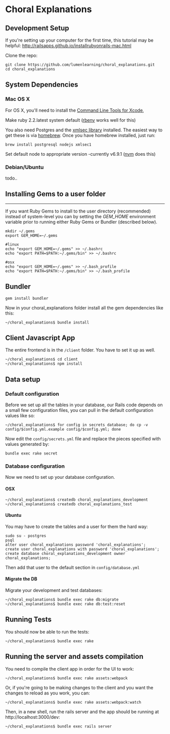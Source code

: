 # Choral Explanations


## Development Setup

If you're setting up your computer for the first time, this tutorial may be helpful: http://railsapps.github.io/installrubyonrails-mac.html

Clone the repo:
```
git clone https://github.com/lumenlearning/choral_explanations.git
cd choral_explanations
```

## System Dependencies

### Mac OS X

For OS X, you'll need to install the [Command Line Tools for Xcode](http://developer.apple.com/downloads),

Make ruby 2.2.latest system default ([rbenv](https://github.com/rbenv/rbenv) works well for this)

You also need Postgres and the [xmlsec library](http://www.aleksey.com/xmlsec/) installed.
The easiest way to get these is via [homebrew](http://brew.sh/).
Once you have homebrew installed, just run:

```
brew install postgresql nodejs xmlsec1
```

Set default node to appropriate version -currently v6.9.1 ([nvm](https://github.com/creationix/nvm) does this)

### Debian/Ubuntu

todo..

## Installing Gems to a user folder
------

If you want Ruby Gems to install to the user directory (recommended) instead of system-level you can by
setting the *GEM_HOME* environment variable prior to running either Ruby Gems or Bundler (described below).

```
mkdir ~/.gems
export GEM_HOME=~/.gems

#linux
echo "export GEM_HOME=~/.gems" >> ~/.bashrc
echo "export PATH=$PATH:~/.gems/bin" >> ~/.bashrc

#osx
echo "export GEM_HOME=~/.gems" >> ~/.bash_profile
echo "export PATH=$PATH:~/.gems/bin" >> ~/.bash_profile
```

## Bundler

```
gem install bundler
```

Now in your choral_explanations folder install all the gem dependencies like this:
```
~/choral_explanations$ bundle install
```

## Client Javascript App

The entire frontend is in the `/client` folder. You have to set it up as well.

```
~/choral_explanations$ cd client
~/choral_explanations$ npm install
```


## Data setup

### Default configuration

Before we set up all the tables in your database, our Rails code depends on a
small few configuration files, you can pull in the default configuration values like so:

```
~/choral_explanations$ for config in secrets database; do cp -v config/$config.yml.example config/$config.yml; done
```

Now edit the `config/secrets.yml` file and replace the pieces specified with values generated by:
```
bundle exec rake secret
```

### Database configuration
Now we need to set up your database configuration.

#### OSX

```
~/choral_explanations$ createdb choral_explanations_development
~/choral_explanations$ createdb choral_explanations_test
```

#### Ubuntu
You may have to create the tables and a user for them the hard way:

```
sudo su - postgres
psql
alter user choral_explanations password 'choral_explanations';
create user choral_explanations with password 'choral_explanations';
create database choral_explanations_development owner choral_explanations;
```

Then add that user to the default section in `config/database.yml`


#### Migrate the DB

Migrate your development and test databases:

```
~/choral_explanations$ bundle exec rake db:migrate
~/choral_explanations$ bundle exec rake db:test:reset
```

## Running Tests

You should now be able to run the tests:
```
~/choral_explanations$ bundle exec rake
```

## Running the server and assets compilation
You need to compile the client app in order for the UI to work:
```
~/choral_explanations$ bundle exec rake assets:webpack
```

Or, if you're going to be making changes to the client and you want the changes
to reload as you work, you can:
```
~/choral_explanations$ bundle exec rake assets:webpack:watch
```

Then, in a new shell, run the rails server and the app should be running at http://localhost:3000/dev:
```
~/choral_explanations$ bundle exec rails server
```
